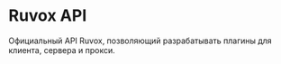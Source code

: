 Ruvox API
=========

Официальный API Ruvox, позволяющий разрабатывать плагины для клиента, сервера и прокси.